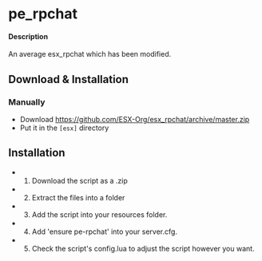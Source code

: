 # pe_rpchat

#### Description
An average esx_rpchat which has been modified.
## Download & Installation

### Manually
- Download https://github.com/ESX-Org/esx_rpchat/archive/master.zip
- Put it in the `[esx]` directory

## Installation
- 1. Download the script as a .zip
- 2. Extract the files into a folder
- 3. Add the script into your resources folder.
- 4. Add 'ensure pe-rpchat' into your server.cfg.
- 5. Check the script's config.lua to adjust the script however you want.
